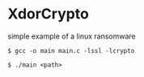 # XdorCrypto
simple example of a linux ransomware 	

`$ gcc -o main main.c -lssl -lcrypto`

`$ ./main <path>`

